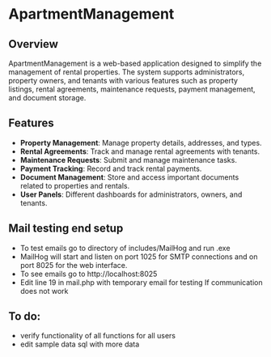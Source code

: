 ﻿# ApartmentManagement
 
## Overview
ApartmentManagement is a web-based application designed to simplify the management of rental properties. The system supports administrators, property owners, and tenants with various features such as property listings, rental agreements, maintenance requests, payment management, and document storage.

## Features
- **Property Management**: Manage property details, addresses, and types.
- **Rental Agreements**: Track and manage rental agreements with tenants.
- **Maintenance Requests**: Submit and manage maintenance tasks.
- **Payment Tracking**: Record and track rental payments.
- **Document Management**: Store and access important documents related to properties and rentals.
- **User Panels**: Different dashboards for administrators, owners, and tenants.

## Mail testing end setup

- To test emails go to directory of includes/MailHog and run .exe
- MailHog will start and listen on port 1025 for SMTP connections and on port 8025 for the web interface.
- To see emails go to http://localhost:8025
- Edit line 19 in mail.php with temporary email for testing If communication does not work


## To do:

- verify functionality of all functions for all users
- edit sample data sql with more data